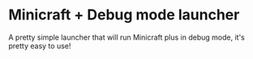 # Minicraft + Debug mode launcher
A pretty simple launcher that will run Minicraft plus in debug mode, it's pretty easy to use!
